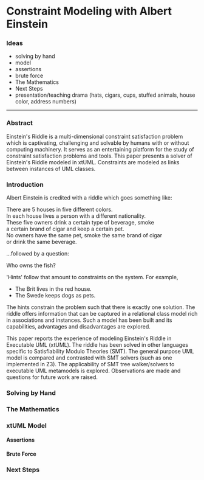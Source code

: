 Constraint Modeling with Albert Einstein
========================================

### Ideas

- solving by hand
- model
- assertions
- brute force
- The Mathematics
- Next Steps
- presentation/teaching drama (hats, cigars, cups, stuffed animals, house color, address numbers)


---------------------------------

### Abstract
Einstein's Riddle is a multi-dimensional constraint satisfaction problem
which is captivating, challenging and solvable by humans with or without
computing machinery.  It serves as an entertaining platform for the study
of constraint satisfaction problems and tools.  This paper presents a solver
of Einstein's Riddle modeled in xtUML.  Constraints are modeled as links
between instances of UML classes.

### Introduction
Albert Einstein is credited with a riddle which goes something like:

There are 5 houses in five different colors.  
In each house lives a person with a different nationality.  
These five owners drink a certain type of beverage, smoke  
a certain brand of cigar and keep a certain pet.  
No owners have the same pet, smoke the same brand of cigar  
or drink the same beverage.  

...followed by a question:

Who owns the fish?

'Hints' follow that amount to constraints on the system. For example,

- The Brit lives in the red house.
- The Swede keeps dogs as pets.

The hints constrain the problem such that there is exactly one solution.
The riddle offers information that can be captured in a relational class
model rich in associations and instances. Such a model has been built
and its capabilities, advantages and disadvantages are explored.

This paper reports the experience of modeling Einstein's Riddle in Executable UML (xtUML).
The riddle has been solved in other languages specific to Satisfiability Modulo Theories (SMT).
The general purpose UML model is compared and contrasted with SMT solvers (such as one implemented in Z3).
The applicability of SMT tree walker/solvers to executable UML metamodels is explored.
Observations are made and questions for future work are raised.


### Solving by Hand
### The Mathematics
### xtUML Model
#### Assertions
#### Brute Force
### Next Steps
